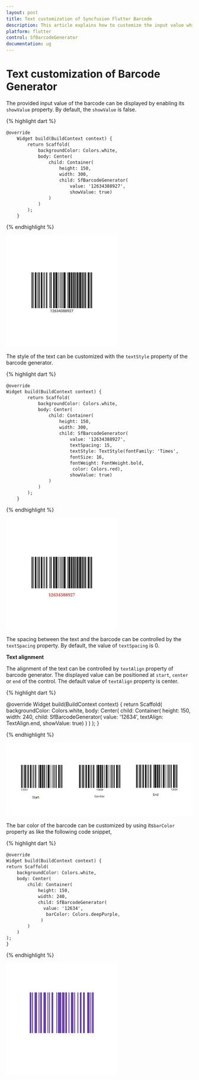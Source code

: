 ```yaml
---
layout: post
title: Text customization of Syncfusion Flutter Barcode
description: This article explains how to customize the input value which is displayed as the text of barcode generator control in flutter.
platform: flutter
control: SfBarcodeGenerator
documentation: ug
---
```


# Text customization of Barcode Generator 

The provided input value of the barcode can be displayed by enabling its `showValue` property. By default, the `showValue` is false.

{% highlight dart %} 

    @override
        Widget build(BuildContext context) {
            return Scaffold(
                backgroundColor: Colors.white,
                body: Center(
                    child: Container(
                        height: 150,
                        width: 300,
                        child: SfBarcodeGenerator(
                            value: '12634388927',
                            showValue: true)
                    )
                )
            );
        }

{% endhighlight %}

![show text](images/text-customization/show-text.jpg)

The style of the text can be customized with the `textStyle` property of the barcode generator.

{% highlight dart %} 

    @override
    Widget build(BuildContext context) {
            return Scaffold(
                backgroundColor: Colors.white,
                body: Center(
                    child: Container(
                        height: 150,
                        width: 300,
                        child: SfBarcodeGenerator(
                            value: '12634388927',
                            textSpacing: 15,
                            textStyle: TextStyle(fontFamily: 'Times', 
                            fontSize: 16,
                            fontWeight: FontWeight.bold,
                             color: Colors.red),
                            showValue: true)
                    )
                )
            );
        }

{% endhighlight %}

![text customization](images/text-customization/text-customization.jpg)

The spacing between the text and the barcode can be controlled by the `textSpacing` property. By default, the value of `textSpacing` is 0. 

**Text alignment**

The alignment of the text can be controlled by `textAlign` property of barcode generator. The displayed value can be positioned at `start`, `center` or `end` of the control. The default value of `textAlign` property is center.

{% highlight dart %} 

 @override
    Widget build(BuildContext context) {
        return Scaffold(
            backgroundColor: Colors.white,
            body: Center(
            child: Container(
                height: 150,
                width: 240,
                child: SfBarcodeGenerator(
                  value: '12634',
                  textAlign: TextAlign.end,
                  showValue: true)
            )
        )
    );
  }

{% endhighlight %}

![text align](images/text-customization/text-align.png)

The bar color of the barcode can be customized by using its`barColor` property as like the following code snippet,

{% highlight dart %} 

    @override
    Widget build(BuildContext context) {
    return Scaffold(
        backgroundColor: Colors.white,
        body: Center(
            child: Container(
                height: 150,
                width: 240,
                child: SfBarcodeGenerator(
                  value: '12634',
                   barColor: Colors.deepPurple,
                 )
            )
        )
    );
    }

{% endhighlight %}

![bar color](images/text-customization/bar-color.jpg)